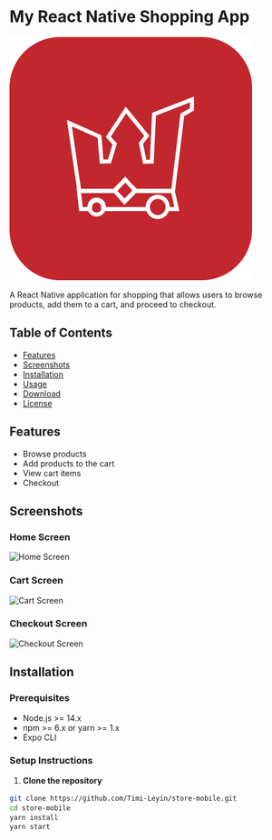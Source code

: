 # My React Native Shopping App

![Logo](./assets/images/icon.png)

A React Native application for shopping that allows users to browse products, add them to a cart, and proceed to checkout.

## Table of Contents

- [Features](#features)
- [Screenshots](#screenshots)
- [Installation](#installation)
- [Usage](#usage)
- [Download](#download)
- [License](#license)

## Features

- Browse products
- Add products to the cart
- View cart items
- Checkout

## Screenshots

### Home Screen

![Home Screen](./assets/screenshots/home.png)

### Cart Screen

![Cart Screen](./assets/screenshots/cart.png)

### Checkout Screen

![Checkout Screen](./assets/screenshots/checkout.png)

## Installation

### Prerequisites

- Node.js >= 14.x
- npm >= 6.x or yarn >= 1.x
- Expo CLI

### Setup Instructions

1. **Clone the repository**

```bash
git clone https://github.com/Timi-Leyin/store-mobile.git
cd store-mobile
yarn install
yarn start
```
